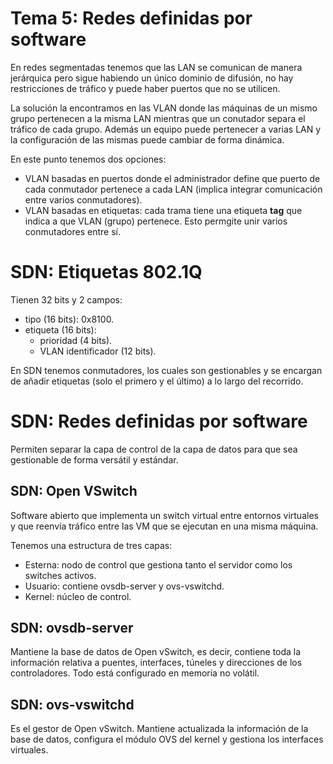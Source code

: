 # Tema 5: Redes definidas por software

En redes segmentadas tenemos que las LAN se comunican de manera jerárquica pero sigue habiendo un único dominio de difusión, no hay restricciones de tráfico y puede haber puertos que no se utilicen.

La solución la encontramos en las VLAN donde las máquinas de un mismo grupo pertenecen a la misma LAN mientras que un conutador separa el tráfico de cada grupo. Además un equipo puede pertenecer a varias LAN y la configuración de las mismas puede cambiar de forma dinámica.

En este punto tenemos dos opciones:

 - VLAN basadas en puertos donde el administrador define que puerto de cada conmutador pertenece a cada LAN (implica integrar comunicación entre varios conmutadores).
 - VLAN basadas en etiquetas: cada trama tiene una etiqueta **tag** que indica a que VLAN (grupo) pertenece. Esto permgite unir varios conmutadores entre sí.

# SDN: Etiquetas 802.1Q

Tienen 32 bits y 2 campos:
 
- tipo (16 bits): 0x8100.
- etiqueta (16 bits):
	- prioridad (4 bits). 
	- VLAN identificador (12 bits).

En SDN tenemos conmutadores, los cuales son gestionables y se encargan de añadir etiquetas (solo el primero y el último) a lo largo del recorrido.

# SDN: Redes definidas por software

Permiten separar la capa de control de la capa de datos para que sea gestionable de forma versátil y estándar.

## SDN: Open VSwitch

Software abierto que implementa un switch virtual entre entornos virtuales y que reenvía tráfico entre las VM que se ejecutan en una misma máquina.

Tenemos una estructura de tres capas:

- Esterna: nodo de control que gestiona tanto el servidor como los switches activos.
- Usuario: contiene ovsdb-server y ovs-vswitchd.
- Kernel: núcleo de control.

## SDN: ovsdb-server

Mantiene la base de datos de Open vSwitch, es decir, contiene toda la información relativa a puentes, interfaces, túneles y direcciones de los controladores. Todo está configurado en memoria no volátil.

## SDN: ovs-vswitchd

Es el gestor de Open vSwitch. Mantiene actualizada la información de la base de datos, configura el módulo OVS del kernel y gestiona los interfaces virtuales.